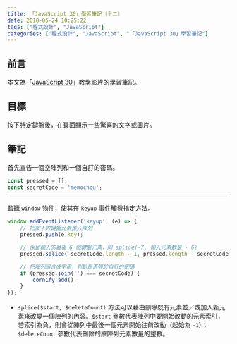 ```yaml
---
title: 「JavaScript 30」學習筆記（十二）
date: 2018-05-24 10:25:22
tags: ["程式設計", "JavaScript"]
categories: ["程式設計", "JavaScript", "「JavaScript 30」學習筆記"]
---
```


## 前言

本文為「[JavaScript 30](https://javascript30.com/)」教學影片的學習筆記。

## 目標

按下特定鍵盤後，在頁面顯示一些驚喜的文字或圖片。

## 筆記

首先宣告一個空陣列和一個自訂的密碼。

```js
const pressed = [];
const secretCode = 'memochou';
```

---

監聽 `window` 物件，使其在 `keyup` 事件觸發指定方法。

```js
window.addEventListener('keyup', (e) => {
    // 把按下的鍵盤元素推入陣列
    pressed.push(e.key);

    // 保留輸入的最後 6 個鍵盤元素，同 splice(-7, 輸入元素數量 - 6)
    pressed.splice(-secretCode.length - 1, pressed.length - secretCode.length);

    // 把陣列組合成字串，判斷是否等於自訂的密碼
    if (pressed.join('') === secretCode) {
        cornify_add();
    }
});
```

- `splice($start, $deleteCount)` 方法可以藉由刪除既有元素並／或加入新元素來改變一個陣列的內容。`$start` 參數代表陣列中要開始改動的元素索引，若索引為負，則會從陣列中最後一個元素開始往前改動（起始為 `-1`）；`$deleteCount` 參數代表刪除的原陣列元素數量的整數。
